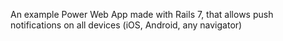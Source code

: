 An example Power Web App made with Rails 7, that allows push notifications on all devices (iOS, Android, any navigator)
